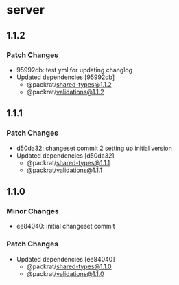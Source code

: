 # server

## 1.1.2

### Patch Changes

- 95992db: test yml for updating changlog
- Updated dependencies [95992db]
  - @packrat/shared-types@1.1.2
  - @packrat/validations@1.1.2

## 1.1.1

### Patch Changes

- d50da32: changeset commit 2 setting up initial version
- Updated dependencies [d50da32]
  - @packrat/shared-types@1.1.1
  - @packrat/validations@1.1.1

## 1.1.0

### Minor Changes

- ee84040: initial changeset commit

### Patch Changes

- Updated dependencies [ee84040]
  - @packrat/shared-types@1.1.0
  - @packrat/validations@1.1.0
